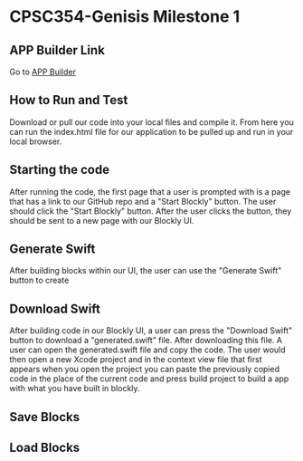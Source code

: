 
# CPSC354-Genisis Milestone 1

## APP Builder Link
Go to [APP Builder](https://AidanFLG.github.io/src/)

## How to Run and Test

Download or pull our code into your local files and compile it. From here you can run the index.html file for our application to be pulled up and run in your local browser.

## Starting the code

After running the code, the first page that a user is prompted with is a page that has a link to our GitHub repo and a "Start Blockly" button. The user should click the "Start Blockly" button. After the user clicks the button, they should be sent to a new page with our Blockly UI.

## Generate Swift

After building blocks within our UI, the user can use the "Generate Swift" button to create 

## Download Swift

After building code in our Blockly UI, a user can press the "Download Swift" button to download a "generated.swift" file. After downloading this file. A user can open the generated.swift file and copy the code. The user would then open a new Xcode project and in the context view file that first appears when you open the project you can paste the previously copied code in the place of the current code and press build project to build a app with what you have built in blockly.

## Save Blocks

## Load Blocks
